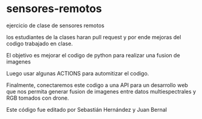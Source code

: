 # sensores-remotos
ejercicio de clase de sensores remotos


los estudiantes de la clases haran pull request y por ende mejoras del codigo trabajado en clase.

El objetivo es mejorar el codigo de python para realizar una fusion de imagenes

Luego usar algunas ACTIONS para automitizar el codigo.

Finalmente, conectaremos este codigo a una API para un desarrollo web que nos permita generar fusion de imagenes entre datos multiespectrales  y RGB tomados con drone. 

Este código fue editado por Sebastián Hernández y Juan Bernal
